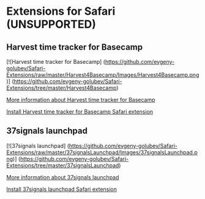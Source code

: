 Extensions for Safari (UNSUPPORTED)
=================

## Harvest time tracker for Basecamp
[![Harvest time tracker for Basecamp]
(https://github.com/evgeny-golubev/Safari-Extensions/raw/master/Harvest4Basecamp/Images/Harvest4Basecamp.png)]
(https://github.com/evgeny-golubev/Safari-Extensions/tree/master/Harvest4Basecamp)

[More information about Harvest time tracker for Basecamp](https://github.com/evgeny-golubev/Safari-Extensions/tree/master/Harvest4Basecamp)

[Install Harvest time tracker for Basecamp Safari extension](https://github.com/evgeny-golubev/Safari-Extensions/raw/master/Harvest4Basecamp/Harvest4Basecamp.safariextz)

## 37signals launchpad
[![37signals launchpad]
(https://github.com/evgeny-golubev/Safari-Extensions/raw/master/37signalsLaunchpad/Images/37signalsLaunchpad.png)]
(https://github.com/evgeny-golubev/Safari-Extensions/tree/master/37signalsLaunchpad)

[More information about 37signals launchpad](https://github.com/evgeny-golubev/Safari-Extensions/tree/master/37signalsLaunchpad)

[Install 37signals launchpad Safari extension](https://github.com/evgeny-golubev/Safari-Extensions/raw/master/37signalsLaunchpad/37signalsLaunchpad.safariextz)
